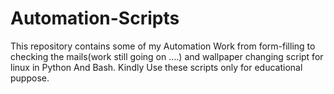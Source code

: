 # Automation-Scripts
This repository contains some of my Automation Work from form-filling to checking the mails(work still going on ....) and wallpaper changing script for linux in Python And Bash.
Kindly Use these scripts only for educational puppose.
